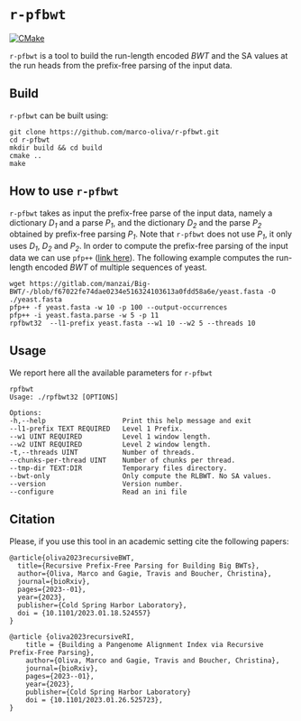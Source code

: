 # `r-pfbwt`

[![CMake](https://github.com/marco-oliva/r-pfbwt/actions/workflows/cmake.yml/badge.svg)](https://github.com/marco-oliva/r-pfbwt/actions/workflows/cmake.yml)

`r-pfbwt` is a tool to build the run-length encoded *BWT* and the SA values at the run heads from the prefix-free 
parsing of the input data.

## Build
`r-pfbwt` can be built using: 

```shell
git clone https://github.com/marco-oliva/r-pfbwt.git
cd r-pfbwt
mkdir build && cd build
cmake ..
make 
```
 
## How to use `r-pfbwt`
`r-pfbwt` takes as input the prefix-free parse of the input data, namely a dictionary *D<sub>1</sub>* and a parse *P<sub>1</sub>*, and 
the dictionary *D<sub>2</sub>* and the parse *P<sub>2</sub>* obtained by prefix-free parsing *P<sub>1</sub>*. Note that `r-pfbwt` does not use *P<sub>1</sub>*,
it only uses *D<sub>1</sub>*, *D<sub>2</sub>* and *P<sub>2</sub>*. In order to compute the prefix-free parsing of the input data we can use `pfp++`
([link here](https://github.com/marco-oliva/pfp.git)). The following example computes the run-length encoded *BWT* of multiple
sequences of yeast.

```shell
wget https://gitlab.com/manzai/Big-BWT/-/blob/f67022fe74dae0234e516324103613a0fdd58a6e/yeast.fasta -O ./yeast.fasta
pfp++ -f yeast.fasta -w 10 -p 100 --output-occurrences 
pfp++ -i yeast.fasta.parse -w 5 -p 11 
rpfbwt32  --l1-prefix yeast.fasta --w1 10 --w2 5 --threads 10
```


## Usage
We report here all the available parameters for `r-pfbwt`

```shell
rpfbwt
Usage: ./rpfbwt32 [OPTIONS]

Options:
-h,--help                   Print this help message and exit
--l1-prefix TEXT REQUIRED   Level 1 Prefix.
--w1 UINT REQUIRED          Level 1 window length.
--w2 UINT REQUIRED          Level 2 window length.
-t,--threads UINT           Number of threads.
--chunks-per-thread UINT    Number of chunks per thread.
--tmp-dir TEXT:DIR          Temporary files directory.
--bwt-only                  Only compute the RLBWT. No SA values.
--version                   Version number.
--configure                 Read an ini file
```

## Citation

Please, if you use this tool in an academic setting cite the following papers:

```
@article{oliva2023recursiveBWT,
  title={Recursive Prefix-Free Parsing for Building Big BWTs},
  author={Oliva, Marco and Gagie, Travis and Boucher, Christina},
  journal={bioRxiv},
  pages={2023--01},
  year={2023},
  publisher={Cold Spring Harbor Laboratory},
  doi = {10.1101/2023.01.18.524557}
}
```

```
@article {oliva2023recursiveRI,
    title = {Building a Pangenome Alignment Index via Recursive Prefix-Free Parsing},
	author={Oliva, Marco and Gagie, Travis and Boucher, Christina},
	journal={bioRxiv},
    pages={2023--01},
    year={2023},
    publisher={Cold Spring Harbor Laboratory}
    doi = {10.1101/2023.01.26.525723},
}
```
